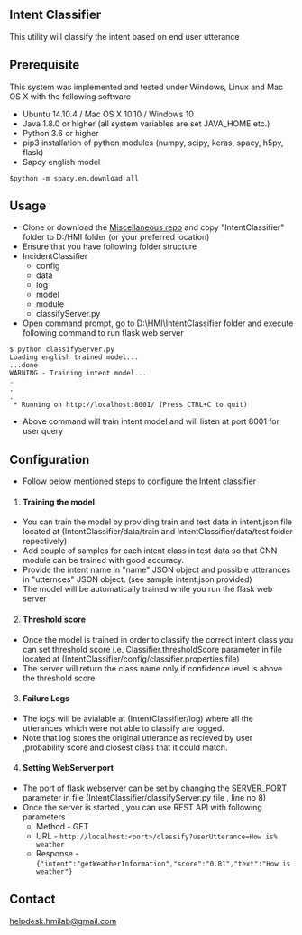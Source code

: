 ## Intent Classifier
This utility will classify the intent based on end user utterance

Prerequisite
-----------
This system was implemented and tested under Windows, Linux and Mac OS X with the following software 

+ Ubuntu 14.10.4 / Mac OS X 10.10 / Windows 10
+ Java 1.8.0 or higher (all system variables are set JAVA_HOME etc.)
+ Python 3.6 or higher
+ pip3 installation of python modules (numpy, scipy, keras, spacy, h5py, flask)
+ Sapcy english model

```
$python -m spacy.en.download all

```

Usage
-----
+ Clone or download the [Miscellaneous repo](https://github.com/hmi-digital/Miscelleinious) and copy "IntentClassifier" folder to D:/HMI folder (or your preferred location)
+ Ensure that you have following folder structure
+ IncidentClassifier
	+ config
	+ data
	+ log
	+ model
	+ module
	+ classifyServer.py
+ Open command prompt, go to D:\HMI\IntentClassifier folder and execute following command to run flask web server
```
$ python classifyServer.py
Loading english trained model...
...done
WARNING - Training intent model...
.
.
.
 * Running on http://localhost:8001/ (Press CTRL+C to quit)
```
+ Above command will train intent model and will listen at port 8001 for user query

Configuration
-------------
+ Follow below mentioned steps to configure the Intent classifier
1. <h4>Training the model</h4>
+ You can train the model by providing train and test data in intent.json file located at (IntentClassifier/data/train and IntentClassifier/data/test folder repectively)
+ Add couple of samples for each intent class in test data so that CNN module can be trained with good accuracy.
+ Provide the intent name in "name" JSON object and possible utterances in "utternces" JSON object. (see sample intent.json provided)
+ The model will be automatically trained while you run the flask web server
2. <h4>Threshold score</h4>
+ Once the model is trained in order to classify the correct intent class you can set threshold score i.e. Classifier.thresholdScore parameter in file located at (IntentClassifier/config/classifier.properties file)
+ The server will return the class name only if confidence level is above the threshold score
3. <h4>Failure Logs</h4>
+ The logs will be avialable at (IntentClassifier/log) where all the utterances which were not able to classify are logged.
+ Note that log stores the original utterance as recieved by user ,probability score and closest class that it could match.
4. <h4> Setting WebServer port</h4>
+ The port of flask webserver can be set by changing the SERVER_PORT parameter in file (IntentClassifier/classifyServer.py file , line no 8)
+ Once the server is started , you can use REST API with following parameters
	+ Method - GET
	+ URL - ```http://localhost:<port>/classify?userUtterance=How is% weather```
	+ Response - ```{"intent":"getWeatherInformation","score":"0.81","text":"How is weather"}```

Contact
-------
helpdesk.hmilab@gmail.com
